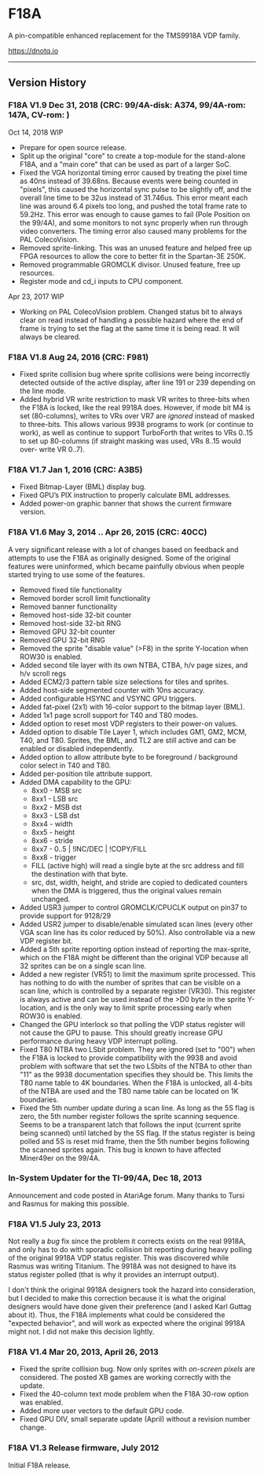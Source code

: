 # F18A

  A pin-compatible enhanced replacement for the TMS9918A VDP family.

  https://dnotq.io

---

## Version History

### F18A V1.9 Dec 31, 2018 (CRC: 99/4A-disk: A374, 99/4A-rom: 147A, CV-rom:  )

  Oct 14, 2018 WIP

  * Prepare for open source release.
  * Split up the original "core" to create a top-module for the stand-alone
    F18A, and a "main core" that can be used as part of a larger SoC.
  * Fixed the VGA horizontal timing error caused by treating the pixel time as
    40ns instead of 39.68ns.  Because events were being counted in "pixels",
    this caused the horizontal sync pulse to be slightly off, and the overall
    line time to be 32us instead of 31.746us.  This error meant each line was
    around 6.4 pixels too long, and pushed the total frame rate to 59.2Hz.
    This error was enough to cause games to fail (Pole Position on the 99/4A),
    and some monitors to not sync properly when run through video converters.
    The timing error also caused many problems for the PAL ColecoVision.
  * Removed sprite-linking.  This was an unused feature and helped free up
    FPGA resources to allow the core to better fit in the Spartan-3E 250K.
  * Removed programmable GROMCLK divisor.  Unused feature, free up resources.
  * Register mode and cd_i inputs to CPU component.

  Apr 23, 2017 WIP

  * Working on PAL ColecoVision problem.  Changed status bit to always clear
    on read instead of handling a possible hazard where the end of frame is
    trying to set the flag at the same time it is being read.  It will always
    be cleared.


### F18A V1.8 Aug 24, 2016 (CRC: F981)

  * Fixed sprite collision bug where sprite collisions were being incorrectly
    detected outside of the active display, after line 191 or 239 depending on
    the line mode.
  * Added hybrid VR write restriction to mask VR writes to three-bits when the
    F18A is locked, like the real 9918A does.  However, if mode bit M4 is set
    (80-columns), writes to VRs over VR7 are *ignored* instead of masked to
    three-bits.  This allows various 9938 programs to work (or continue to
    work), as well as continue to support TurboForth that writes to VRs 0..15
    to set up 80-columns (if straight masking was used, VRs 8..15 would over-
    write VR 0..7).


### F18A V1.7 Jan 1, 2016 (CRC: A3B5)

  * Fixed Bitmap-Layer (BML) display bug.
  * Fixed GPU’s PIX instruction to properly calculate BML addresses.
  * Added power-on graphic banner that shows the current firmware version.


### F18A V1.6 May 3, 2014 .. Apr 26, 2015 (CRC: 40CC)

  A very significant release with a lot of changes based on feedback and
  attempts to use the F18A as originally designed.  Some of the original
  features were uninformed, which became painfully obvious when people started
  trying to use some of the features.

  * Removed fixed tile functionality
  * Removed border scroll limit functionality
  * Removed banner functionality
  * Removed host-side 32-bit counter
  * Removed host-side 32-bit RNG
  * Removed GPU 32-bit counter
  * Removed GPU 32-bit RNG
  * Removed the sprite "disable value" (>F8) in the sprite Y-location when
    ROW30 is enabled.
  * Added second tile layer with its own NTBA, CTBA, h/v page sizes, and h/v
    scroll regs
  * Added ECM2/3 pattern table size selections for tiles and sprites.
  * Added host-side segmented counter with 10ns accuracy.
  * Added configurable HSYNC and VSYNC GPU triggers.
  * Added fat-pixel (2x1) with 16-color support to the bitmap layer (BML).
  * Added 1x1 page scroll support for T40 and T80 modes.
  * Added option to reset most VDP registers to their power-on values.
  * Added option to disable Tile Layer 1, which includes GM1, GM2, MCM, T40,
    and T80.  Sprites, the BML, and TL2 are still active and can be enabled or
    disabled independently.
  * Added option to allow attribute byte to be foreground / background color
    select in T40 and T80.
  * Added per-position tile attribute support.
  * Added DMA capability to the GPU:
    - 8xx0 - MSB src
    - 8xx1 - LSB src
    - 8xx2 - MSB dst
    - 8xx3 - LSB dst
    - 8xx4 - width
    - 8xx5 - height
    - 8xx6 - stride
    - 8xx7 - 0..5 | !INC/DEC | !COPY/FILL
    - 8xx8 - trigger
    - FILL (active high) will read a single byte at the src address and fill
      the destination with that byte.
    - src, dst, width, height, and stride are copied to dedicated counters
      when the DMA is triggered, thus the original values remain unchanged.
  * Added USR3 jumper to control GROMCLK/CPUCLK output on pin37 to provide
    support for 9128/29
  * Added USR2 jumper to disable/enable simulated scan lines (every other VGA
    scan line has its color reduced by 50%).  Also controllable via a new VDP
    register bit.
  * Added a 5th sprite reporting option instead of reporting the max-sprite,
    which on the F18A might be different than the original VDP because all 32
    sprites can be on a single scan line.
  * Added a new register  (VR51) to limit the maximum sprite processed.  This
    has nothing to do with the number of sprites that can be visible on a scan
    line, which is controlled by a separate register (VR30).  This register is
    always active and can be used instead of the >D0 byte in the sprite
    Y-location, and is the only way to limit sprite processing early when
    ROW30 is enabled.
  * Changed the GPU interlock so that polling the VDP status register will not
    cause the GPU to pause.  This should greatly increase GPU performance
    during heavy VDP interrupt polling.
  * Fixed T80 NTBA two LSbit problem.  They are ignored (set to "00") when the
    F18A is locked to provide compatibility with the 9938 and avoid problem
    with software that set the two LSbits of the NTBA to other than "11" as
    the 9938 documentation specifies they should be.  This limits the T80 name
    table to 4K boundaries.  When the F18A is unlocked, all 4-bits of the NTBA
    are used and the T80 name table can be located on 1K boundaries.
  * Fixed the 5th number update during a scan line.  As long as the 5S flag is
    zero, the 5th number register follows the sprite scanning sequence.  Seems
    to be a transparent latch that follows the input (current sprite being
    scanned) until latched by the 5S flag.  If the status register is being
    polled and 5S is reset mid frame, then the 5th number begins following the
    scanned sprites again.  This bug is known to have affected Miner49er on
    the 99/4A.

### In-System Updater for the TI-99/4A, Dec 18, 2013

  Announcement and code posted in AtariAge forum.  Many thanks to Tursi and
  Rasmus for making this possible.


### F18A V1.5 July 23, 2013

Not really a *bug* fix since the problem it corrects exists on the real 9918A,
and only has to do with sporadic collision bit reporting during heavy polling
of the original 9918A VDP status register. This was discovered while Rasmus
was writing Titanium. The 9918A was not designed to have its status register
polled (that is why it provides an interrupt output).

I don't think the original 9918A designers took the hazard into consideration,
but I decided to make this correction because it is what the original designers
would have done given their preference (and I asked Karl Guttag about it).
Thus, the F18A implements what could be considered the "expected behavior",
and will work as expected where the original 9918A might not. I did not make
this decision lightly.


### F18A V1.4 Mar 20, 2013, April 26, 2013

  * Fixed the sprite collision bug.  Now only sprites with *on-screen pixels*
    are considered.  The posted XB games are working correctly with the update.
  * Fixed the 40-column text mode problem when the F18A 30-row option was
    enabled.
  * Added more user vectors to the default GPU code.
  * Fixed GPU DIV, small separate update (April) without a revision number
    change.


### F18A V1.3 Release firmware, July 2012

  Initial F18A release.